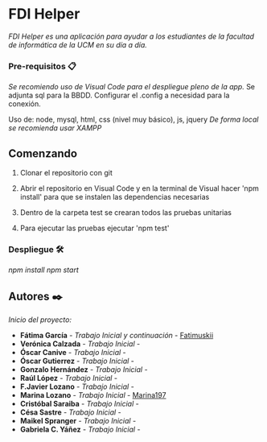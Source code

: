 # FDI Helper

_FDI Helper es una aplicación para ayudar a los estudiantes de la facultad de informática de la UCM en su día a día._

### Pre-requisitos 📋

_Se recomiendo uso de Visual Code para el despliegue pleno de la app._
Se adjunta sql para la BBDD. Configurar el .config a necesidad para la conexión. 

Uso de: node, mysql, html, css (nivel muy básico), js, jquery
_De forma local se recomienda usar XAMPP_ 

## Comenzando 

1) Clonar el repositorio con git

2) Abrir el repositorio en Visual Code y en la terminal de Visual hacer 'npm install' para que se instalen las dependencias necesarias

3) Dentro de la carpeta test se crearan todos las pruebas unitarias

4) Para ejecutar las pruebas ejecutar 'npm test'


### Despliegue 🛠️

*npm install*
*npm start*


## Autores ✒️

_Inicio del proyecto:_
* **Fátima García** - *Trabajo Inicial y continuación* - [Fatimuskii](https://github.com/Fatimuskii)
* **Verónica Calzada** - *Trabajo Inicial* - []()
* **Óscar Canive** - *Trabajo Inicial* - []()
* **Óscar Gutierrez** - *Trabajo Inicial* - []()
* **Gonzalo Hernández** - *Trabajo Inicial* - []()
* **Raúl López** - *Trabajo Inicial* - []()
* **F.Javier Lozano** - *Trabajo Inicial* - []()
* **Marina Lozano** - *Trabajo Inicial* - [Marina197](https://github.com/marina197)
* **Cristóbal Saraiba** - *Trabajo Inicial* - []()
* **Césa Sastre** - *Trabajo Inicial* - []()
* **Maikel Spranger** - *Trabajo Inicial* - []()
* **Gabriela C. Yáñez** - *Trabajo Inicial* - []()
